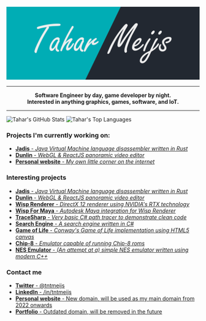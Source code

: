 ![banner](https://github.com/tntmeijs/tntmeijs/raw/master/banner.png)

---

<p align="center">
    <strong>
        Software Engineer by day, game developer by night.
        <br>
        Interested in anything graphics, games, software, and IoT.
    </strong>
</p>

---

![Tahar's GitHub Stats](https://github-readme-stats.vercel.app/api?username=tntmeijs&hide_title=true&hide_border=true&show_icons=true&include_all_commits=true&count_private=true)
![Tahar's Top Languages](https://github-readme-stats.vercel.app/api/top-langs/?username=tntmeijs&layout=compact)

### Projects I'm currently working on:
* [**Jadis** - *Java Virtual Machine language disassembler written in Rust*](https://github.com/tntmeijs/jadis)
* [**Dunlin** - *WebGL & ReactJS panoramic video editor*](https://github.com/tntmeijs/dunlin)
* [**Personal website** - *My own little corner on the internet*](https://tahar.dev)

### Interesting projects
* [**Jadis** - *Java Virtual Machine language disassembler written in Rust*](https://github.com/tntmeijs/jadis)
* [**Dunlin** - *WebGL & ReactJS panoramic video editor*](https://github.com/tntmeijs/dunlin)
* [**Wisp Renderer** - *DirectX 12 renderer using NVIDIA's RTX technology*](https://github.com/TeamWisp/WispRenderer)
* [**Wisp For Maya** - *Autodesk Maya integration for Wisp Renderer*](https://github.com/TeamWisp/WispForMaya)
* [**TraceSharp** - *Very basic C# path tracer to demonstrate clean code*](https://github.com/tntmeijs/TraceSharp)
* [**Search Engine** - *A search engine written in C#*](https://github.com/tntmeijs/SearchEngine)
* [**Game of Life** - *Conway's Game of Life implementation using HTML5 canvas*](https://github.com/tntmeijs/GameOfLife)
* [**Chip-8** - *Emulator capable of running Chip-8 roms*](https://github.com/tntmeijs/Chip8)
* [**NES Emulator** - *(An attempt at a) simple NES emulator written using modern C++*](https://github.com/tntmeijs/NES)

### Contact me
* [**Twitter** - @tntmeijs](https://twitter.com/tntmeijs)
* [**LinkedIn** - /in/tntmeijs](https://www.linkedin.com/in/tntmeijs)
* [**Personal website** - New domain, will be used as my main domain from 2022 onwards](https://tahar.dev)
* [**Portfolio** - Outdated domain, will be removed in the future](https://taharmeijs.com/)
